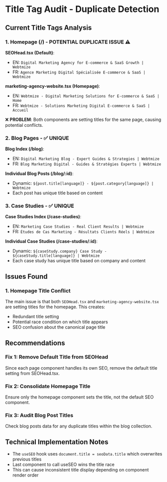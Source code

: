 # Title Tag Audit - Duplicate Detection

## Current Title Tags Analysis

### 1. Homepage (/) - POTENTIAL DUPLICATE ISSUE ⚠️
**SEOHead.tsx (Default)**:
- EN: `Digital Marketing Agency for E-commerce & SaaS Growth | Webtmize`
- FR: `Agence Marketing Digital Spécialisée E-commerce & SaaS | Webtmize`

**marketing-agency-website.tsx (Homepage)**:
- EN: `Webtmize - Digital Marketing Solutions for E-commerce & SaaS | Home`
- FR: `Webtmize - Solutions Marketing Digital E-commerce & SaaS | Accueil`

❌ **PROBLEM**: Both components are setting titles for the same page, causing potential conflicts.

### 2. Blog Pages - ✅ UNIQUE
**Blog Index (/blog)**:
- EN: `Digital Marketing Blog - Expert Guides & Strategies | Webtmize`
- FR: `Blog Marketing Digital - Guides & Stratégies Experts | Webtmize`

**Individual Blog Posts (/blog/:id)**:
- Dynamic: `${post.title[language]} - ${post.category[language]} | Webtmize`
- Each post has unique title based on content

### 3. Case Studies - ✅ UNIQUE
**Case Studies Index (/case-studies)**:
- EN: `Marketing Case Studies - Real Client Results | Webtmize`
- FR: `Études de Cas Marketing - Résultats Clients Réels | Webtmize`

**Individual Case Studies (/case-studies/:id)**:
- Dynamic: `${caseStudy.company} Case Study - ${caseStudy.title[language]} | Webtmize`
- Each case study has unique title based on company and content

## Issues Found

### 1. Homepage Title Conflict
The main issue is that both `SEOHead.tsx` and `marketing-agency-website.tsx` are setting titles for the homepage. This creates:
- Redundant title setting
- Potential race condition on which title appears
- SEO confusion about the canonical page title

## Recommendations

### Fix 1: Remove Default Title from SEOHead
Since each page component handles its own SEO, remove the default title setting from SEOHead.tsx.

### Fix 2: Consolidate Homepage Title
Ensure only the homepage component sets the title, not the default SEO component.

### Fix 3: Audit Blog Post Titles
Check blog posts data for any duplicate titles within the blog collection.

## Technical Implementation Notes
- The `useSEO` hook uses `document.title = seoData.title` which overwrites previous titles
- Last component to call useSEO wins the title race
- This can cause inconsistent title display depending on component render order